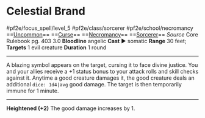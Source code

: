 # Celestial Brand
#pf2e/focus_spell/level_5 #pf2e/class/sorcerer #pf2e/school/necromancy 
==[Uncommon](rules/traits/uncommon.md)== ==[Curse](rules/traits/curse.md)== ==[Necromancy](rules/traits/necromancy.md)== ==[Sorcerer](rules/traits/sorcerer.md)==
*Source* Core Rulebook pg. 403 3.0
**Bloodline** angelic
**Cast** ► somatic
**Range** 30 feet; **Targets** 1 evil creature
**Duration** 1 round

---
A blazing symbol appears on the target, cursing it to face divine justice. You and your allies receive a +1 status bonus to your attack rolls and skill checks against it. Anytime a good creature damages it, the good creature deals an additional `dice: 1d4|avg` good damage. The target is then temporarily immune for 1 minute.

<hr>

**Heightened (+2)** The good damage increases by 1.